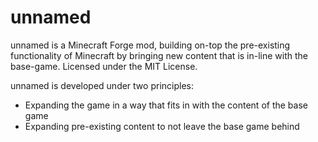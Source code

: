 unnamed
=======

unnamed is a Minecraft Forge mod, building on-top the pre-existing functionality of Minecraft
by bringing new content that is in-line with the base-game. Licensed under the MIT License.

unnamed is developed under two principles:

- Expanding the game in a way that fits in with the content of the base game
- Expanding pre-existing content to not leave the base game behind
